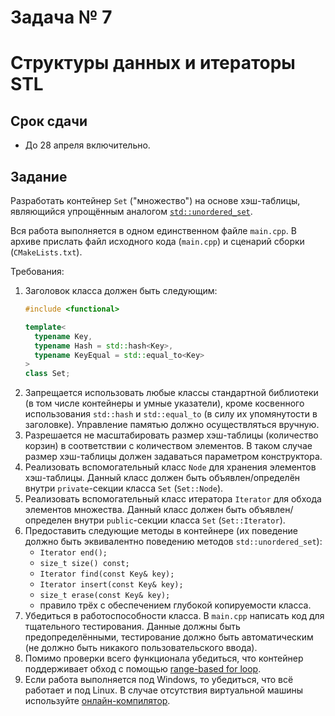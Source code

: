 # Задача № 7
# Структуры данных и итераторы STL

## Срок сдачи

- До 28 апреля включительно.



## Задание

Разработать контейнер `Set` ("множество") на основе хэш-таблицы, являющийся упрощённым аналогом
[`std::unordered_set`](https://en.cppreference.com/w/cpp/container/unordered_set).

Вся работа выполняется в одном единственном файле `main.cpp`.
В архиве прислать файл исходного кода (`main.cpp`) и сценарий сборки (`CMakeLists.txt`).

Требования:
1. Заголовок класса должен быть следующим:
   ```cpp
   #include <functional>

   template<
     typename Key,
     typename Hash = std::hash<Key>,
     typename KeyEqual = std::equal_to<Key>
   >
   class Set;
   ```
2. Запрещается использовать любые классы стандартной библиотеки (в том числе контейнеры и умные указатели),
   кроме косвенного использования `std::hash` и `std::equal_to` (в силу их упомянутости в заголовке).
   Управление памятью должно осуществляться вручную.
3. Разрешается не масштабировать размер хэш-таблицы (количество корзин)
   в соответствии с количеством элементов.
   В таком случае размер хэш-таблицы должен задаваться параметром конструктора.
4. Реализовать вспомогательный класс `Node` для хранения элементов хэш-таблицы.
   Данный класс должен быть объявлен/определён внутри `private`-секции класса `Set` (`Set::Node`).
5. Реализовать вспомогательный класс итератора `Iterator` для обхода элементов множества.
   Данный класс должен быть объявлен/определен внутри `public`-секции класса `Set` (`Set::Iterator`).
6. Предоставить следующие методы в контейнере
   (их поведение должно быть эквивалентно поведению методов `std::unordered_set`):
   - `Iterator end();`
   - `size_t size() const;`
   - `Iterator find(const Key& key);`
   - `Iterator insert(const Key& key);`
   - `size_t erase(const Key& key);`
   - правило трёх с обеспечением глубокой копируемости класса.
7. Убедиться в работоспособности класса.
   В `main.cpp` написать код для тщательного тестирования.
   Данные должны быть предопределёнными, тестирование должно быть автоматическим
   (не должно быть никакого пользовательского ввода).
8. Помимо проверки всего функционала убедиться, что контейнер поддерживает обход с помощью
   [range-based for loop](https://en.cppreference.com/w/cpp/language/range-for).
9. Если работа выполняется под Windows, то убедиться, что всё работает и под Linux.
   В случае отсутствия виртуальной машины используйте
   [онлайн-компилятор](https://www.programiz.com/cpp-programming/online-compiler/).
